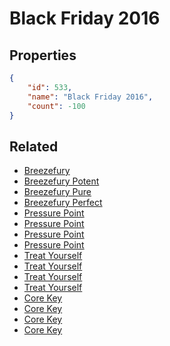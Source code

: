 # Black Friday 2016

<no description available>

## Properties

```json
{
    "id": 533,
    "name": "Black Friday 2016",
    "count": -100
}
```

## Related

- [Breezefury](../items/16798-breezefury.md)
- [Breezefury Potent](../items/16799-breezefury-potent.md)
- [Breezefury Pure](../items/16800-breezefury-pure.md)
- [Breezefury Perfect](../items/16801-breezefury-perfect.md)
- [Pressure Point](../items/16802-pressure-point.md)
- [Pressure Point](../items/16803-pressure-point.md)
- [Pressure Point](../items/16804-pressure-point.md)
- [Pressure Point](../items/16805-pressure-point.md)
- [Treat Yourself](../items/16806-treat-yourself.md)
- [Treat Yourself](../items/16807-treat-yourself.md)
- [Treat Yourself](../items/16808-treat-yourself.md)
- [Treat Yourself](../items/16809-treat-yourself.md)
- [Core Key](../items/16810-core-key.md)
- [Core Key](../items/16811-core-key.md)
- [Core Key](../items/16812-core-key.md)
- [Core Key](../items/16813-core-key.md)

